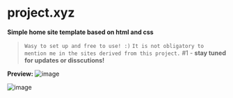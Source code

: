 # project.xyz
**Simple home site template based on html and css**

> `Wasy to set up and free to use! :)`
> `It is not obligatory to mention me in the sites derived from this project.`
#1 - **stay tuned for updates or disscutions!**

**Preview:**
![image](https://user-images.githubusercontent.com/88777939/149008275-d6154710-e950-47bf-902f-24eccda83e46.png)

![image](https://user-images.githubusercontent.com/88777939/149008349-171a0d27-6a9c-4aac-b71b-273772902035.png)



